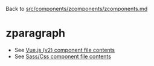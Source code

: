 Back to [src/components/zcomponents/zcomponents.md](../zcomponents.md)

# zparagraph

 - See [Vue.js (v2) component file contents](./zparagraph.vue)
 - See [Sass/Css component file contents](./zparagraph.scss)
